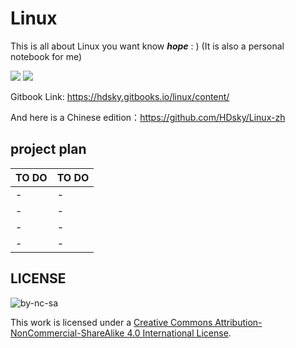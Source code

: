 # Linux

This is all about Linux you want know _**hope**_ : )
(It is also a personal notebook for me)

[![](https://img.shields.io/badge/chat-telegram-green.svg?logo=telegram)](https://t.me/joinchat/B5W13REomRfHphVkXodmrw)
[![](https://img.shields.io/badge/language-english-blue.svg)]()

Gitbook Link: https://hdsky.gitbooks.io/linux/content/

And here is a Chinese edition：https://github.com/HDsky/Linux-zh

## project plan

| TO DO     | TO DO |
| :---      | :---  |
| -         | - |
| -         | - |
| -         | - |
| -         | - |


## LICENSE

![by-nc-sa](https://i.creativecommons.org/l/by-nc-sa/4.0/80x15.png)

This work is licensed under a [Creative Commons Attribution-NonCommercial-ShareAlike 4.0 International License](https://creativecommons.org/licenses/by-nc-sa/4.0/deed.en).
